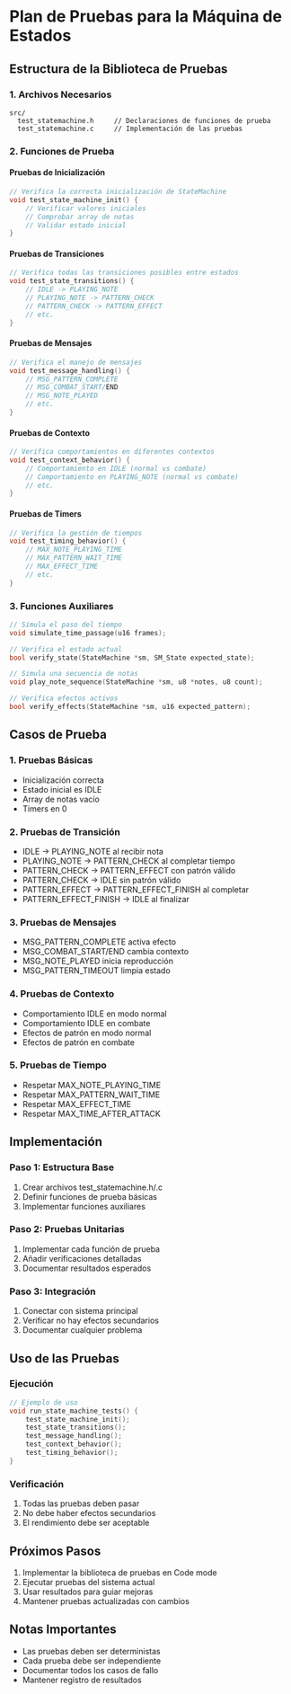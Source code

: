 # Plan de Pruebas para la Máquina de Estados

## Estructura de la Biblioteca de Pruebas

### 1. Archivos Necesarios
```
src/
  test_statemachine.h     // Declaraciones de funciones de prueba
  test_statemachine.c     // Implementación de las pruebas
```

### 2. Funciones de Prueba

#### Pruebas de Inicialización
```c
// Verifica la correcta inicialización de StateMachine
void test_state_machine_init() {
    // Verificar valores iniciales
    // Comprobar array de notas
    // Validar estado inicial
}
```

#### Pruebas de Transiciones
```c
// Verifica todas las transiciones posibles entre estados
void test_state_transitions() {
    // IDLE -> PLAYING_NOTE
    // PLAYING_NOTE -> PATTERN_CHECK
    // PATTERN_CHECK -> PATTERN_EFFECT
    // etc.
}
```

#### Pruebas de Mensajes
```c
// Verifica el manejo de mensajes
void test_message_handling() {
    // MSG_PATTERN_COMPLETE
    // MSG_COMBAT_START/END
    // MSG_NOTE_PLAYED
    // etc.
}
```

#### Pruebas de Contexto
```c
// Verifica comportamientos en diferentes contextos
void test_context_behavior() {
    // Comportamiento en IDLE (normal vs combate)
    // Comportamiento en PLAYING_NOTE (normal vs combate)
    // etc.
}
```

#### Pruebas de Timers
```c
// Verifica la gestión de tiempos
void test_timing_behavior() {
    // MAX_NOTE_PLAYING_TIME
    // MAX_PATTERN_WAIT_TIME
    // MAX_EFFECT_TIME
    // etc.
}
```

### 3. Funciones Auxiliares

```c
// Simula el paso del tiempo
void simulate_time_passage(u16 frames);

// Verifica el estado actual
bool verify_state(StateMachine *sm, SM_State expected_state);

// Simula una secuencia de notas
void play_note_sequence(StateMachine *sm, u8 *notes, u8 count);

// Verifica efectos activos
bool verify_effects(StateMachine *sm, u16 expected_pattern);
```

## Casos de Prueba

### 1. Pruebas Básicas
- Inicialización correcta
- Estado inicial es IDLE
- Array de notas vacío
- Timers en 0

### 2. Pruebas de Transición
- IDLE -> PLAYING_NOTE al recibir nota
- PLAYING_NOTE -> PATTERN_CHECK al completar tiempo
- PATTERN_CHECK -> PATTERN_EFFECT con patrón válido
- PATTERN_CHECK -> IDLE sin patrón válido
- PATTERN_EFFECT -> PATTERN_EFFECT_FINISH al completar
- PATTERN_EFFECT_FINISH -> IDLE al finalizar

### 3. Pruebas de Mensajes
- MSG_PATTERN_COMPLETE activa efecto
- MSG_COMBAT_START/END cambia contexto
- MSG_NOTE_PLAYED inicia reproducción
- MSG_PATTERN_TIMEOUT limpia estado

### 4. Pruebas de Contexto
- Comportamiento IDLE en modo normal
- Comportamiento IDLE en combate
- Efectos de patrón en modo normal
- Efectos de patrón en combate

### 5. Pruebas de Tiempo
- Respetar MAX_NOTE_PLAYING_TIME
- Respetar MAX_PATTERN_WAIT_TIME
- Respetar MAX_EFFECT_TIME
- Respetar MAX_TIME_AFTER_ATTACK

## Implementación

### Paso 1: Estructura Base
1. Crear archivos test_statemachine.h/.c
2. Definir funciones de prueba básicas
3. Implementar funciones auxiliares

### Paso 2: Pruebas Unitarias
1. Implementar cada función de prueba
2. Añadir verificaciones detalladas
3. Documentar resultados esperados

### Paso 3: Integración
1. Conectar con sistema principal
2. Verificar no hay efectos secundarios
3. Documentar cualquier problema

## Uso de las Pruebas

### Ejecución
```c
// Ejemplo de uso
void run_state_machine_tests() {
    test_state_machine_init();
    test_state_transitions();
    test_message_handling();
    test_context_behavior();
    test_timing_behavior();
}
```

### Verificación
1. Todas las pruebas deben pasar
2. No debe haber efectos secundarios
3. El rendimiento debe ser aceptable

## Próximos Pasos

1. Implementar la biblioteca de pruebas en Code mode
2. Ejecutar pruebas del sistema actual
3. Usar resultados para guiar mejoras
4. Mantener pruebas actualizadas con cambios

## Notas Importantes

- Las pruebas deben ser deterministas
- Cada prueba debe ser independiente
- Documentar todos los casos de fallo
- Mantener registro de resultados